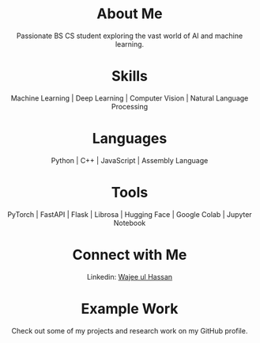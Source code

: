 <h1 align="center">About Me</h1>
<p align="center">Passionate BS CS student exploring the vast world of AI and machine learning.</p>

<h1 align="center">Skills</h1>
<p align="center">
  Machine Learning | Deep Learning | Computer Vision | Natural Language Processing
</p>

<h1 align="center">Languages</h1>
<p align="center">
  Python | C++ | JavaScript | Assembly Language
</p>

<h1 align="center">Tools</h1>
<p align="center">
  PyTorch | FastAPI | Flask | Librosa | Hugging Face | Google Colab | Jupyter Notebook
</p>

<h1 align="center">Connect with Me</h1>
<p align="center">
  Linkedin: <a href="https://www.linkedin.com/in/wajee-ul-hassan-8aa80b271/">Wajee ul Hassan</a>
</p>

<h1 align="center">Example Work</h1>
<p align="center">Check out some of my projects and research work on my GitHub profile.</p>
